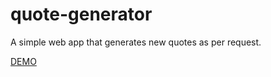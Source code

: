 # quote-generator
A simple web app that generates new quotes as per request.

[DEMO](https://mallandur-abhishek.github.io/quote-generator/)
